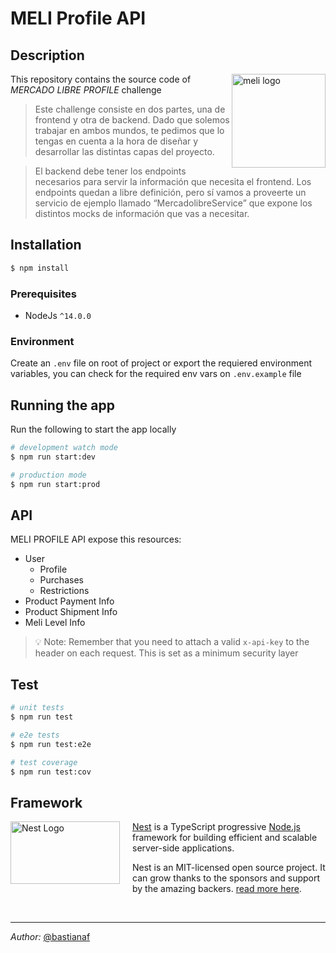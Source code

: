 # MELI Profile API

## Description

<img align="right" width="150" height="150" src="https://http2.mlstatic.com/frontend-assets/ui-navigation/5.19.1/mercadolibre/180x180.png" alt="meli logo" /></img>

This repository contains the source code of _MERCADO LIBRE PROFILE_ challenge

> Este challenge consiste en dos partes, una de frontend y otra de backend. Dado que
solemos trabajar en ambos mundos, te pedimos que lo tengas en cuenta a la hora de diseñar
y desarrollar las distintas capas del proyecto. 

> El backend debe tener los endpoints necesarios para servir la información que necesita el
frontend. Los endpoints quedan a libre definición, pero sí vamos a proveerte un servicio de
ejemplo llamado “MercadolibreService” que expone los distintos mocks de información que
vas a necesitar.

## Installation

```bash
$ npm install
```
### Prerequisites  

- NodeJs `^14.0.0`

### Environment

Create an `.env` file on root of project or export the requiered environment variables, you can check for the required env vars on `.env.example` file

## Running the app

Run the following to start the app locally
```bash
# development watch mode
$ npm run start:dev

# production mode
$ npm run start:prod
```

## API

MELI PROFILE API expose this resources:

* User
  * Profile
  * Purchases
  * Restrictions
* Product Payment Info
* Product Shipment Info
* Meli Level Info

>💡 Note: Remember that you need to attach a valid `x-api-key` to the header on each request. This is set as a minimum security layer

## Test

```bash
# unit tests
$ npm run test

# e2e tests
$ npm run test:e2e

# test coverage
$ npm run test:cov
```

## Framework

<a href="http://nestjs.com/" target="blank"><img align="left" width="175" height="100" style="margin-right: 20px" src="https://nestjs.com/img/logo_text.svg" alt="Nest Logo" /></a>

[Nest](https://github.com/nestjs/nest) is a TypeScript progressive <a href="http://nodejs.org" target="_blank">Node.js</a> framework for building efficient and scalable server-side applications.

Nest is an MIT-licensed open source project. It can grow thanks to the sponsors and support by the amazing backers. [read more here](https://docs.nestjs.com/support).

<br>

___

<right> _Author:_ [@bastianaf](https://github.com/bastiaf)</right>
